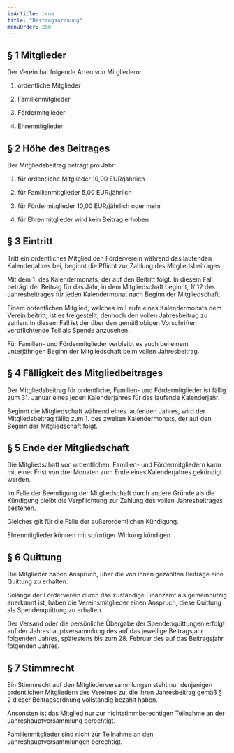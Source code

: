 ```yaml
---
isArticle: true
title: "Beitragsordnung"
menuOrder: 200
---
```

## § 1 Mitglieder

Der Verein hat folgende Arten von Mitgliedern:

1. ordentliche Mitglieder

2. Familienmitglieder

3. Fördermitglieder

4. Ehrenmitglieder

## § 2 Höhe des Beitrages

Der Mitgliedsbeitrag beträgt pro Jahr:

1. für ordentliche Mitglieder 10,00 EUR/jährlich

2. für Familienmitglieder 5,00 EUR/jährlich

3. für Fördermitglieder 10,00 EUR/jährlich oder mehr

4. für Ehrenmitglieder wird kein Beitrag erhoben

## § 3 Eintritt

Tritt ein ordentliches Mitglied den Förderverein während des laufenden Kalenderjahres bei, beginnt die Pflicht zur Zahlung des Mitgliedsbeitrages

Mit dem 1. des Kalendermonats, der auf den Beitritt folgt. In diesem Fall beträgt der Beitrag für das Jahr, in dem Mitgliedschaft beginnt, 1/ 12 des Jahresbeitrages für jeden Kalendermonat nach Beginn der Mitgliedschaft.

Einem ordentlichen Mitglied, welches im Laufe eines Kalendermonats dem Verein beitritt, ist es freigestellt, dennoch den vollen Jahresbeitrag zu zahlen. 
In diesem Fall ist der über den gemäß obigen Vorschriften verpflichtende Teil als Spende anzusehen.

Für Familien- und Fördermitglieder verbleibt es auch bei einem unterjährigen Beginn der Mitgliedschaft beim vollen Jahresbeitrag.

## § 4 Fälligkeit des Mitgliedbeitrages

Der Mitgliedsbeitrag für ordentliche, Familien- und Fördermitglieder ist fällig zum 31. Januar eines jeden Kalenderjahres für das laufende Kalenderjahr.

Beginnt die Mitgliedschaft während eines laufenden Jahres, wird der Mitgliedsbeitrag fällig zum 1. des zweiten Kalendermonats, der auf den Beginn der Mitgliedschaft folgt.

## § 5 Ende der Mitgliedschaft

Die Mitgliedschaft von ordentlichen, Familien- und Fördermitgliedern kann mit einer Frist von drei Monaten zum Ende eines Kalenderjahres gekündigt werden.

Im Falle der Beendigung der Mitgliedschaft durch andere Gründe als die Kündigung bleibt die Verpflichtung zur Zahlung des vollen Jahresbeitrages bestehen.

Gleiches gilt für die Fälle der außerordentlichen Kündigung.

Ehrenmitglieder können mit sofortiger Wirkung kündigen.

## § 6 Quittung

Die Mitglieder haben Anspruch, über die von ihnen gezahlten Beiträge eine Quittung zu erhalten.

Solange der Förderverein durch das zuständige Finanzamt als gemeinnützig anerkannt ist, haben die Vereinsmitglieder einen Anspruch, diese Quittung als Spendenquittung zu erhalten.

Der Versand oder die persönliche Übergabe der Spendenquittungen erfolgt auf der Jahreshauptversammlung des auf das jeweilige Beitragsjahr folgenden Jahres, spätestens bis zum 28. Februar des auf das Beitragsjahr folgenden Jahres.

## § 7 Stimmrecht

Ein Stimmrecht auf den Mitgliederversammlungen steht nur denjenigen ordentlichen Mitgliedern des Vereines zu, die ihren Jahresbeitrag gemäß § 2 dieser Beitragsordnung vollständig bezahlt haben.

Ansonsten ist das Mitglied nur zur nichtstimmberechtigen Teilnahme an der Jahreshauptversammlung berechtigt.

Familienmitglieder sind nicht zur Teilnahme an den Jahreshauptversammlungen berechtigt.
